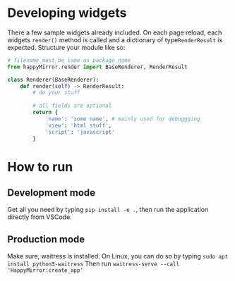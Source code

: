 # Developing widgets
There a few sample widgets already included. On each page reload, each widgets `render()` method is called and
a dictionary of type`RenderResult` is expected. Structure your module like so:

```python
# filename must be same as package name
from happyMirror.render import BaseRenderer, RenderResult

class Renderer(BaseRenderer):
    def render(self) -> RenderResult:
        # do your stuff
        
        # all fields are optional
        return {
            'name': 'some name', # mainly used for debuggging
            'view': 'html stuff',
            'script': 'javascript'
        }
```

# How to run
## Development mode
Get all you need by typing `pip install -e .`, then run the application directly from VSCode.

## Production mode
Make sure, waitress is installed. On Linux, you can do so by typing `sudo apt install python3-waitress`
Then run `waitress-serve --call 'HappyMirror:create_app'`

